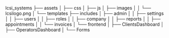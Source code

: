 
lcsi_systems
├── assets
│   ├── css
│   ├── js
│   ├── images
│   │   └── lcsilogo.png
│   └── templates
├── includes
│   ├── admin
│   │   ├── settings
│   │   ├── users
│   │   ├── roles
│   │   ├── company
│   │   ├── reports
│   │   ├── appointments
│   │   └── invoices
│   └── frontend
│       ├── ClientsDashboard
│       ├── OperatorsDashboard
│       └── Forms
